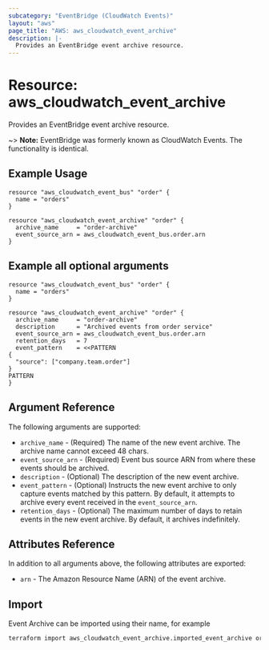 ```yaml
---
subcategory: "EventBridge (CloudWatch Events)"
layout: "aws"
page_title: "AWS: aws_cloudwatch_event_archive"
description: |-
  Provides an EventBridge event archive resource.
---
```


# Resource: aws_cloudwatch_event_archive

Provides an EventBridge event archive resource.

~> **Note:** EventBridge was formerly known as CloudWatch Events. The functionality is identical.


## Example Usage

```hcl
resource "aws_cloudwatch_event_bus" "order" {
  name = "orders"
}

resource "aws_cloudwatch_event_archive" "order" {
  archive_name     = "order-archive"
  event_source_arn = aws_cloudwatch_event_bus.order.arn
}
```

## Example all optional arguments

```hcl
resource "aws_cloudwatch_event_bus" "order" {
  name = "orders"
}

resource "aws_cloudwatch_event_archive" "order" {
  archive_name     = "order-archive"
  description      = "Archived events from order service"
  event_source_arn = aws_cloudwatch_event_bus.order.arn
  retention_days   = 7
  event_pattern    = <<PATTERN
{
  "source": ["company.team.order"]
}
PATTERN
}
```

## Argument Reference

The following arguments are supported:

* `archive_name` - (Required) The name of the new event archive. The archive name cannot exceed 48 chars.
* `event_source_arn` - (Required) Event bus source ARN from where these events should be archived.
* `description` - (Optional) The description of the new event archive.
* `event_pattern` - (Optional) Instructs the new event archive to only capture events matched by this pattern. By default, it attempts to archive every event received in the `event_source_arn`.
* `retention_days` - (Optional) The maximum number of days to retain events in the new event archive. By default, it archives indefinitely.

## Attributes Reference

In addition to all arguments above, the following attributes are exported:

* `arn` - The Amazon Resource Name (ARN) of the event archive.

## Import

Event Archive can be imported using their name, for example

```bash
terraform import aws_cloudwatch_event_archive.imported_event_archive order_archive
```
